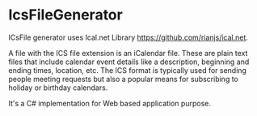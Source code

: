 # IcsFileGenerator
ICsFile generator uses Ical.net Library https://github.com/rianjs/ical.net.

A file with the ICS file extension is an iCalendar file. These are plain text files that include calendar event details like a description, beginning and ending times, location, etc. The ICS format is typically used for sending people meeting requests but also a popular means for subscribing to holiday or birthday calendars.

It's a C# implementation for Web based application purpose. 
